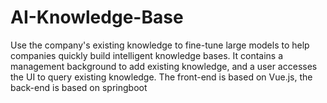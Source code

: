 # AI-Knowledge-Base
Use the company's existing knowledge to fine-tune large models to help companies quickly build intelligent knowledge bases. It contains a management background to add existing knowledge, and a user accesses the UI to query existing knowledge. The front-end is based on Vue.js, the back-end is based on springboot
